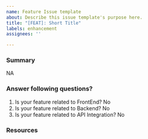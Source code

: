 ```yaml
---
name: Feature Issue template
about: Describe this issue template's purpose here.
title: "[FEAT]: Short Title"
labels: enhancement
assignees: ''

---
```


### Summary
NA
### Answer following questions?
1. Is your feature related to FrontEnd? No
2. Is your feature related to Backend? No
3. Is your feature related to API Integration? No
### Resources
